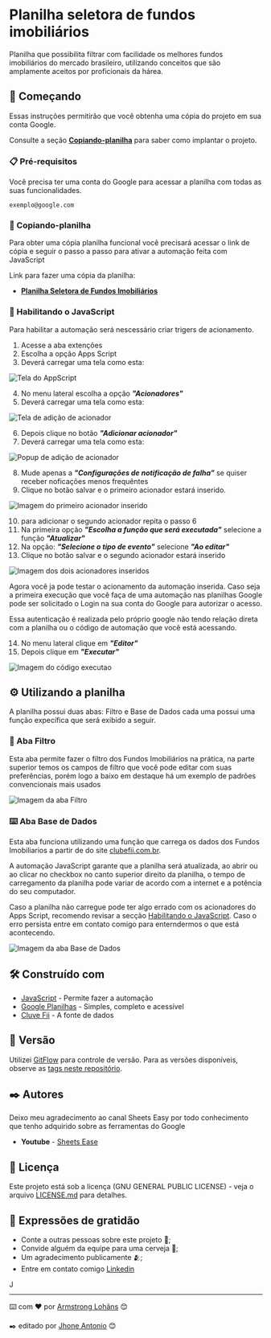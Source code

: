 # Planilha seletora de fundos imobiliários

Planilha que possibilita filtrar com facilidade os melhores fundos imobiliários do mercado brasileiro, utilizando conceitos que são amplamente aceitos por proficionais da hárea.

## 🚀 Começando

Essas instruções permitirão que você obtenha uma cópia do projeto em sua conta Google.

Consulte a seção **[Copiando-planilha](#-copiando-planilha)** para saber como implantar o projeto.

### 📋 Pré-requisitos

Você precisa ter uma conta do Google para acessar a planilha com todas as suas funcionalidades.

```
exemplo@google.com
```

### 🔧 Copiando-planilha

Para obter uma cópia planilha funcional você precisará acessar o link de cópia e seguir o passo a passo para ativar a automação feita com JavaScript

Link para fazer uma cópia da planilha:

- **[Planilha Seletora de Fundos Imobiliários](https://docs.google.com/spreadsheets/d/1TqsEVithp59ttpRQ2IuAwflyIg96y3lFu88yI5-WiuY/copy)**


### 🔧 Habilitando o JavaScript

Para habilitar a automação será nescessário criar trigers de acionamento.

1. Acesse a aba extenções
2. Escolha a opção Apps Script
3. Deverá carregar uma tela como esta:

![Tela do AppScript](/img/Captura%20de%20tela%20de%202024-06-11%2019-42-36.png)

4. No menu lateral escolha a opção ***"Acionadores"***
5. Deverá carregar uma tela como esta:

![Tela de adição de acionador](/img/Captura%20de%20tela%20de%202024-06-11%2019-42-59.png)

6. Depois clique no botão ***"Adicionar acionador"***
7. Deverá carregar uma tela como esta:

![Popup de adição de acionador](/img/Captura%20de%20tela%20de%202024-06-11%2019-43-12.png)

8. Mude apenas a ***"Configurações de notificação de falha"*** se quiser receber noficações menos frequêntes
9. Clique no botão salvar e o primeiro acionador estará inserido.

![Imagem do primeiro acionador inserido](/img/Primeiro%20acionador%20inserido.png)

10. para adicionar o segundo acionador repita o passo 6
11. Na primeira opção ***"Escolha a função que será executada"*** selecione a função ***"Atualizar"***
12. Na opção: ***"Selecione o tipo de evento"*** selecione ***"Ao editar"***
13. Clique no botão salvar e o segundo acionador estará inserido

![Imagem dos dois acionadores inseridos](/img/Segundo%20acionador%20inserido.png)

Agora você ja pode testar o acionamento da automação inserida. Caso seja a primeira execução que você faça de uma automação nas planilhas Google pode ser solicitado o Login na sua conta do Google para autorizar o acesso.

Essa autenticação é realizada pelo próprio google não tendo relação direta com a planilha ou o código de automação que você está acessando.

14. No menu lateral clique em ***"Editor"***
15. Depois clique em ***"Executar"***

![Imagem do código executao](/img/Código%20executado.png)


## ⚙️ Utilizando a planilha

A planilha possui duas abas: Filtro e Base de Dados cada uma possui uma função expecífica que será exibido a seguir.

### 🔩 Aba Filtro

Esta aba permite fazer o filtro dos Fundos Imobiliários na prática, na parte superior temos os campos de filtro que você pode editar com suas preferências, porém logo a baixo em destaque há um exemplo de padrões convencionais mais usados

![Imagem da aba Filtro](/img/Aba%20Filtro.png)

### ⌨️ Aba Base de Dados

Esta aba funciona utilizando uma função que carrega os dados dos Fundos Imobiliarios a partir de do site [clubefii.com.br](http://www.clubefii.com.br/fundos_imobiliarios_ranking).

A automação JavaScript garante que a planilha será atualizada, ao abrir ou ao clicar no checkbox no canto superior direito da planilha, o tempo de carregamento da planilha pode variar de acordo com a internet e a potência do seu computador.

Caso a planilha não carregue pode ter algo errado com os acionadores do Apps Script, recomendo revisar a secção [Habilitando o JavaScript](#-habilitando-o-javascript). Caso o erro persista entre em contato comigo para enterndermos o que está acontecendo. 

![Imagem da aba Base de Dados](/img/Aba%20Base%20de%20Dados.png)


## 🛠️ Construído com

* [JavaScript](http://www.dropwizard.io/1.0.2/docs/) - Permite fazer a automação
* [Google Planilhas](https://maven.apache.org/) - Simples, completo e acessível
* [Cluve Fii](https://rometools.github.io/rome/) - A fonte de dados


## 📌 Versão

Utilizei [GitFlow](http://gist.github.com/_paulo-raoni/1a8f52138f67fd40379f454ee61aa4ce) para controle de versão. Para as versões disponíveis, observe as [tags neste repositório](https://github.com/suas/tags/do/projeto). 

## ✒️ Autores

Deixo meu agradecimento ao canal Sheets Easy por todo conhecimento que tenho adquirido sobre as ferramentas do Google

* **Youtube** - [Sheets Ease](https://youtube.com/@SheetsEasy)

## 📄 Licença

Este projeto está sob a licença (GNU GENERAL PUBLIC LICENSE) - veja o arquivo [LICENSE.md](LICENSE) para detalhes.

## 🎁 Expressões de gratidão

* Conte a outras pessoas sobre este projeto 📢;
* Convide alguém da equipe para uma cerveja 🍺;
* Um agradecimento publicamente 🫂;
* Entre em contato comigo [Linkedin](https://www.linkedin.com/in/antoniojhone/) 
<a href="https://www.linkedin.com/in/antoniojhone/">
  <img align="justfy" alt="Jhone Antonio | LinkedIN" width="14px" src="https://upload.wikimedia.org/wikipedia/commons/8/81/LinkedIn_icon.svg" />
</a>


---
⌨️ com ❤️ por [Armstrong Lohãns](https://gist.github.com/lohhans) 😊

✒️ editado por [Jhone Antonio](https://github.com/ebonyWizard4/) 😊
